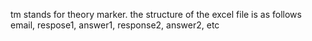 tm stands for theory marker.
the structure of the excel file is as follows
email, respose1, answer1, response2, answer2, etc
